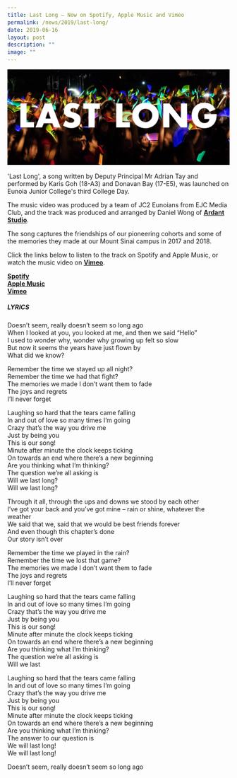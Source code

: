 ```yaml
---
title: Last Long – Now on Spotify, Apple Music and Vimeo
permalink: /news/2019/last-long/
date: 2019-06-16
layout: post
description: ""
image: ""
---
```


![](/images/LastLong_Banner.jpg)

'Last Long', a song written by Deputy Principal Mr Adrian Tay and performed by Karis Goh (18-A3) and Donavan Bay (17-E5), was launched on Eunoia Junior College's third College Day.

The music video was produced by a team of JC2 Eunoians from EJC Media Club, and the track was produced and arranged by Daniel Wong of [**Ardant Studio**](https://www.facebook.com/ardant.studio/).

The song captures the friendships of our pioneering cohorts and some of the memories they made at our Mount Sinai campus in 2017 and 2018.

Click the links below to listen to the track on Spotify and Apple Music, or watch the music video on [**Vimeo**](https://vimeo.com/335360903).

**[Spotify](https://open.spotify.com/album/0xMNWAi3w07t2UjtFIQRuR?si=Zt_T6kcFQG2Z6afO-eVKNQ)**    
**[Apple Music](https://music.apple.com/sg/album/last-long-feat-donavan-bay-karis-goh-single/1467144833)**  
**[Vimeo](https://vimeo.com/335360903)**


##### LYRICS

Doesn’t seem, really doesn’t seem so long ago  
When I looked at you, you looked at me, and then we said “Hello”  
I used to wonder why, wonder why growing up felt so slow  
But now it seems the years have just flown by  
What did we know?

Remember the time we stayed up all night?  
Remember the time we had that fight?  
The memories we made I don’t want them to fade  
The joys and regrets   
I’ll never forget

Laughing so hard that the tears came falling  
In and out of love so many times I’m going  
Crazy that’s the way you drive me  
Just by being you  
This is our song!  
Minute after minute the clock keeps ticking  
On towards an end where there’s a new beginning  
Are you thinking what I’m thinking?  
The question we’re all asking is  
Will we last long?  
Will we last long?

Through it all, through the ups and downs we stood by each other  
I’ve got your back and you’ve got mine – rain or shine, whatever the weather  
We said that we, said that we would be best friends forever  
And even though this chapter’s done  
Our story isn’t over

Remember the time we played in the rain?  
Remember the time we lost that game?  
The memories we made I don’t want them to fade  
The joys and regrets   
I’ll never forget

Laughing so hard that the tears came falling  
In and out of love so many times I’m going  
Crazy that’s the way you drive me  
Just by being you  
This is our song!  
Minute after minute the clock keeps ticking  
On towards an end where there’s a new beginning  
Are you thinking what I’m thinking?  
The question we’re all asking is  
Will we last

Laughing so hard that the tears came falling  
In and out of love so many times I’m going  
Crazy that’s the way you drive me  
Just by being you  
This is our song!  
Minute after minute the clock keeps ticking  
On towards an end where there’s a new beginning  
Are you thinking what I’m thinking?  
The answer to our question is  
We will last long!  
We will last long!

Doesn’t seem, really doesn’t seem so long ago